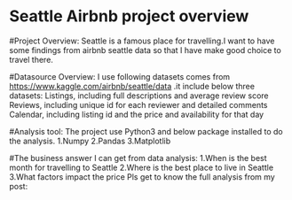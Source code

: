 # Seattle Airbnb project overview
#Project Overview:
Seattle is a famous place for travelling.I want to have some findings from airbnb seattle data so that I have make good choice to travel there. 


#Datasource Overview:
I use following datasets comes from https://www.kaggle.com/airbnb/seattle/data .it include below three datasets:
Listings, including full descriptions and average review score
Reviews, including unique id for each reviewer and detailed comments
Calendar, including listing id and the price and availability for that day


#Analysis tool:
The project use Python3 and below package installed to do the analysis.
1.Numpy
2.Pandas
3.Matplotlib


#The business answer I can get from data analysis:
1.When is the best month for travelling to Seattle
2.Where is the best place to live in Seattle
3.What factors impact the price
Pls get to know the full analysis from my post:

